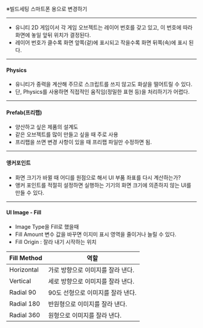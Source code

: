 ※빌드세팅 스마트폰 용으로 변경하기

------

- 유니티 2D 게임이서 각 게임 오브젝트는 레이어 번호를 갖고 있고, 이 번호에 따라 화면에 놓일 앞뒤 위치가 결정된다.
- 레이어 번호가 클수록 화면 앞쪽(겉)에 표시되고 작을수록 화면 뒤쪽(속)에 표시 된다.

------

#### Physics

- 유니티가 중력을 계산해 주므로 스크립트를 쓰지 않고도 화살을 떨어트릴 수 있다.
- 단, Physics를 사용하면 직접적인 움직임(정밀한 표현 등)을 처리하기가 어렵다.

------

#### Prefab(프리팹)

- 양산하고 싶은 제품의 설계도
- 같은 오브젝트를 많이 만들고 싶을 때 주로 사용
- 프리팹을 쓰면 변경 사항이 있을 때 프리팹 파일만 수정하면 됨.

------

#### 앵커포인트

- 화면 크기가 바뀔 때 어디를 원점으로 해서 UI 부품 좌표를 다시 계산하는가?
- 앵커 포인트를 적절히 설정하면 실행하는 기기의 화면 크기에 의존하지 않는 UI를 만들 수 있다.

------

#### UI Image - Fill

- Image Type을 Fill로 했을때
- Fill Amount 변수 값을 바꾸면 이지미 표시 영역을 줄이거나 늘릴 수 있다.
- Fill Origin : 잘라 내기 시작하는 위치

| Fill Method | 역할                              |
| ----------- | --------------------------------- |
| Horizontal  | 가로 방향으로 이미지를 잘라 낸다. |
| Vertical    | 세로 방향으로 이미지를 잘라 낸다. |
| Radial 90   | 90도 선형으로 이미지를 잘라 낸다. |
| Radial 180  | 반원형으로 이미지를 잘라 낸다.    |
| Radial 360  | 원형으로 이미지를 잘라 낸다.      |

